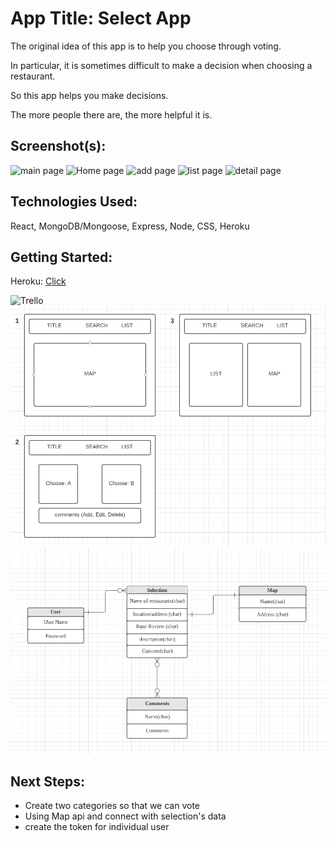 # App Title: Select App

The original idea of this app is to help you choose through voting.

In particular, it is sometimes difficult to make a decision when choosing a restaurant.

So this app helps you make decisions.

The more people there are, the more helpful it is.

## Screenshot(s):

![main page](main_app/static/images/home.jpg)
![Home page](main_app/static/images/about.jpg)
![add page](main_app/static/images/addtrail.jpg)
![list page](main_app/static/images/Viewstrail.jpg)
![detail page](main_app/static/images/detail.jpg)

## Technologies Used:

React, MongoDB/Mongoose, Express, Node, CSS, Heroku

## Getting Started:

Heroku: [Click]()

![Trello]()
![Wireframe](src/img/Wireframes.png)
![ERD](src/img/ERD.png)

## Next Steps:

- Create two categories so that we can vote
- Using Map api and connect with selection's data
- create the token for individual user
